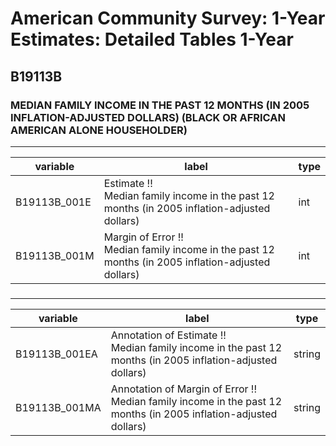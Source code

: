 # American Community Survey: 1-Year Estimates: Detailed Tables 1-Year

## B19113B

### MEDIAN FAMILY INCOME IN THE PAST 12 MONTHS (IN 2005 INFLATION-ADJUSTED DOLLARS) (BLACK OR AFRICAN AMERICAN ALONE HOUSEHOLDER)

___

| variable | label | type |
| ----- | ----- | ----- |
| B19113B_001E | Estimate !!<br>Median family income in the past 12 months (in 2005 inflation-adjusted dollars) | int |
| B19113B_001M | Margin of Error !!<br>Median family income in the past 12 months (in 2005 inflation-adjusted dollars) | int |
### 

___

| variable | label | type |
| ----- | ----- | ----- |
| B19113B_001EA | Annotation of Estimate !!<br>Median family income in the past 12 months (in 2005 inflation-adjusted dollars) | string |
| B19113B_001MA | Annotation of Margin of Error !!<br>Median family income in the past 12 months (in 2005 inflation-adjusted dollars) | string |

